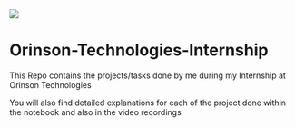 <img align="center" src="https://media.licdn.com/dms/image/v2/D4D0BAQE-K-DGUOJLfA/company-logo_200_200/company-logo_200_200/0/1723583895167/orinsontechnologies_logo?e=2147483647&v=beta&t=UMjMF0paVp2BOXZoO_NAwknwlcXtbMfDz83tedluJvs">

# Orinson-Technologies-Internship

This Repo contains the projects/tasks done by me during my Internship at Orinson Technologies


You will also find detailed explanations for each of the project done within the notebook and also in the video recordings
